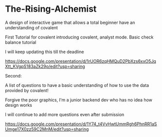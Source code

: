 # The-Rising-Alchemist
A design of interactive game that allows a total beginner have an understanding of covalent



First Tutorial for covalent
introducing covalent, analyst mode. Basic check balance tutorial

I will keep updating this till the deadline

https://docs.google.com/presentation/d/1rUOR6zqHMQuD2PbXzs6xxO5JqXtt_KVgpS183aZk29o/edit?usp=sharing


Second:

A list of questions to have a basic understanding of how to use the data provided by covalent!

Forgive the poor graphics, I'm a junior backend dev who has no idea how design works

I will continue to add more questions even after submission

https://docs.google.com/presentation/d/1Y74_t4VvHwtUmmRgh6PhnRR1aSUmge17X0zz59C2MnM/edit?usp=sharing
